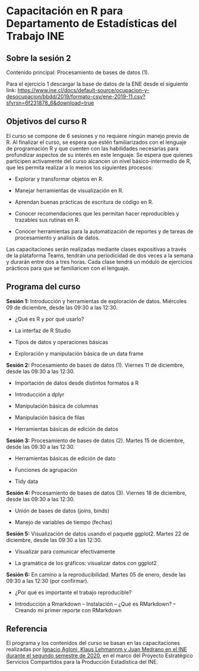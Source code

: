 # Capacitación en R para Departamento de Estadísticas del Trabajo INE

## Sobre la sesión 2

Contenido principal: Procesamiento de bases de datos (1).

Para el ejercicio 1 descargar la base de datos de la ENE desde el siguiente link: https://www.ine.cl/docs/default-source/ocupacion-y-desocupacion/bbdd/2019/formato-csv/ene-2019-11.csv?sfvrsn=6f231878_6&download=true 


## Objetivos del curso R

El curso se compone de 6 sesiones y no requiere ningún manejo previo de R. Al finalizar el curso, se espera que estén familiarizados con el lenguaje de programación R y que cuenten con las habilidades necesarias para profundizar aspectos de su interés en este lenguaje. Se espera que quienes participen activamente del curso alcancen un nivel básico-intermedio de R, que les permita realizar a lo menos los siguientes procesos:

+ Explorar y transformar objetos en R.

+ Manejar herramientas de visualización en R.

+ Aprendan buenas prácticas de escritura de código en R.

+ Conocer recomendaciones que les permitan hacer reproducibles y trazables sus rutinas en R.

+ Conocer herramientas para la automatización de reportes y de tareas de procesamiento y análisis de datos.

Las capacitaciones serán realizadas mediante clases expositivas a través de la plataforma Teams, tendrán una periodicidad de dos veces a la semana y durarán entre dos a tres horas. Cada clase tendrá un módulo de ejercicios prácticos para que se familiaricen con el lenguaje. 


## Programa del curso

**Sesión 1:** Introducción y herramientas de exploración de datos. Miércoles 09 de diciembre, desde las 09:30 a las 12:30.

+ ¿Qué es R y por qué usarlo?

+ La interfaz de R Studio

+ Tipos de datos y operaciones básicas

+ Exploración y manipulación básica de un data frame

**Sesión 2:** Procesamiento de bases de datos (1). Viernes 11 de diciembre, desde las 09:30 a las 12:30.

+ Importación de datos desde distintos formatos a R

+ Introducción a dplyr

+ Manipulación básica de columnas

+ Manipulación básica de filas

+ Herramientas básicas de edición de datos

**Sesión 3:** Procesamiento de bases de datos (2). Martes 15 de diciembre, desde las 09:30 a las 12:30.

+ Herramientas básicas de edición de dato

+ Funciones de agrupación

+ Tidy data

**Sesión 4:** Procesamiento de bases de datos (3). Viernes 18 de diciembre, desde las 09:30 a las 12:30.

+ Unión de bases de datos (joins, binds)

+ Manejo de variables de tiempo (fechas)

**Sesión 5:** Visualización de datos usando el paquete ggplot2. Martes 22 de diciembre, desde las 09:30 a las 12:30.

+ Visualizar para comunicar efectivamente

+ La gramática de los gráficos: visualizar datos con ggplot2

**Sesión 6:** En camino a la reproducibilidad. Martes 05 de enero, desde las 09:30 a las 12:30 (por confirmar).

+ ¿Por qué es importante el trabajo reproducible?

+ Introducción a Rmarkdown – Instalación – ¿Qué es RMarkdown? – Creando mi primer reporte con RMarkdown

## Referencia

El programa y los contenidos del curso se basan en las capacitaciones realizadas por [Ignacio Agloni, Klaus Lehmannm y Juan Medrano en el INE durante el segundo semestre de 2020](https://github.com/piloto2), en el marco del Proyecto Estratégico Servicios Compartidos para la Producción Estadística del INE.
